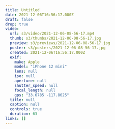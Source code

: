 ```yaml
---
title: Untitled
date: 2021-12-06T16:56:17.000Z
draft: false
drop: true
video:
  url: s3/video/2021-12-06-08-56-17.mp4
  thumb: s3/thumbs/2021-12-06-08-56-17.jpg
  preview: s3/previews/2021-12-06-08-56-17.jpg
  poster: s3/posters/2021-12-06-08-56-17.jpg
  created: 2021-12-06T16:56:17.000Z
  exif:
    make: Apple
    model: "iPhone 12 mini"
    lens: null
    iso: null
    aperture: null
    shutter_speed: null
    focal_length: null
    gps: "33.6785 -117.8625"
  title: null
  caption: null
  controls: true
  duration: 63
links: []
---
```

